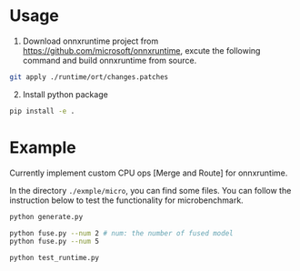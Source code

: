 # Usage
1. Download onnxruntime project from https://github.com/microsoft/onnxruntime, excute the following command and build onnxruntime from source.

```bash
git apply ./runtime/ort/changes.patches
```

2. Install python package

```bash
pip install -e .
```

# Example
Currently implement custom CPU ops [Merge and Route] for onnxruntime.

In the directory `./exmple/micro`, you can find some files. You can follow the instruction below to test the functionality for microbenchmark.

```bash
python generate.py

python fuse.py --num 2 # num: the number of fused model
python fuse.py --num 5

python test_runtime.py
```

